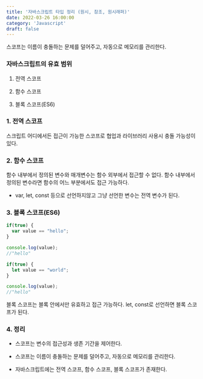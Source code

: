 ```yaml
---
title: '자바스크립트 타입 정리 (원시, 참조, 원시래퍼)'
date: 2022-03-26 16:00:00
category: 'Javascript'
draft: false
---
```


스코프는 이름이 충돌하는 문제를 덜어주고, 자동으로 메모리를 관리한다.

### 자바스크립트의 유효 범위

1. 전역 스코프

2. 함수 스코프

3. 블록 스코프(ES6)

### 1. 전역 스코프

스크립트 어디에서든 접근이 가능한 스코프로 협업과 라이브러리 사용시 충돌 가능성이 있다.

### 2. 함수 스코프

함수 내부에서 정의된 변수와 매개변수는 함수 외부에서 접근할 수 없다. 함수 내부에서 정의된 변수라면 함수의 어느 부분에서도 접근 가능하다.

- var, let, const 등으로 선언하지않고 그냥 선언한 변수는 전역 변수가 된다.

### 3. 블록 스코프(ES6)

```Javascript
if(true) {
  var value == "hello";
}

console.log(value);
//"hello"

if(true) {
  let value == "world";
}

console.log(value);
//"hello"

```

블록 스코프는 블록 안에서만 유효하고 접근 가능하다. let, const로 선언하면 블록 스코프가 된다.

### 4. 정리

- 스코프는 변수의 접근성과 생존 기간을 제어한다.

- 스코프는 이름이 충돌하는 문제를 덜어주고, 자동으로 메모리를 관리한다.

- 자바스크립트에는 전역 스코프, 함수 스코프, 블록 스코프가 존재한다.
